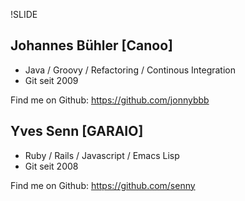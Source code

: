 !SLIDE
## Johannes Bühler [Canoo] ##
* Java / Groovy / Refactoring / Continous Integration 
* Git seit 2009

Find me on Github: https://github.com/jonnybbb

## Yves Senn [GARAIO] ##
* Ruby / Rails / Javascript / Emacs Lisp
* Git seit 2008

Find me on Github: https://github.com/senny